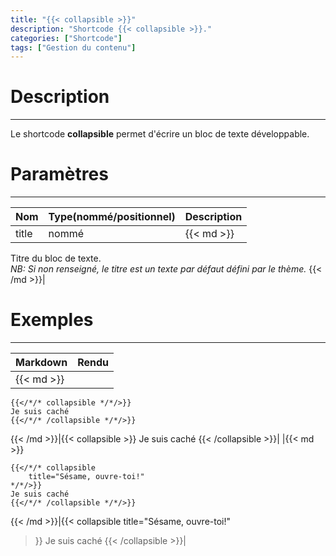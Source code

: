 ```yaml
---
title: "{{< collapsible >}}"
description: "Shortcode {{< collapsible >}}."
categories: ["Shortcode"]
tags: ["Gestion du contenu"]
---
```


# Description
---

Le shortcode **collapsible** permet d'écrire un bloc de texte développable.

# Paramètres
---

| Nom | Type(nommé/positionnel) | Description |
| --- | ----------------------- | ----------- |
| title | nommé |{{< md >}}
Titre du bloc de texte.  
*NB: Si non renseigné, le titre est un texte par défaut défini par le thème.*
{{< /md >}}|

# Exemples
---

| Markdown | Rendu |
| -------- | ----- |
|{{< md >}}
```
{{</*/* collapsible */*/>}}
Je suis caché
{{</*/* /collapsible */*/>}}
```
{{< /md >}}|{{< collapsible >}}
Je suis caché
{{< /collapsible >}}|
|{{< md >}}
```
{{</*/* collapsible
    title="Sésame, ouvre-toi!"
*/*/>}}
Je suis caché
{{</*/* /collapsible */*/>}}
```
{{< /md >}}|{{< collapsible
    title="Sésame, ouvre-toi!"
>}}
Je suis caché
{{< /collapsible >}}|
